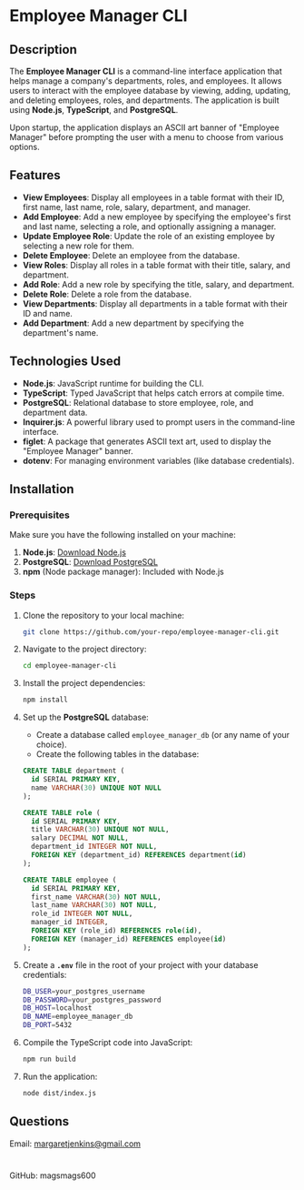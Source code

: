 # Employee Manager CLI

## Description

The **Employee Manager CLI** is a command-line interface application that helps manage a company's departments, roles, and employees. It allows users to interact with the employee database by viewing, adding, updating, and deleting employees, roles, and departments. The application is built using **Node.js**, **TypeScript**, and **PostgreSQL**.

Upon startup, the application displays an ASCII art banner of "Employee Manager" before prompting the user with a menu to choose from various options.

## Features

- **View Employees**: Display all employees in a table format with their ID, first name, last name, role, salary, department, and manager.
- **Add Employee**: Add a new employee by specifying the employee's first and last name, selecting a role, and optionally assigning a manager.
- **Update Employee Role**: Update the role of an existing employee by selecting a new role for them.
- **Delete Employee**: Delete an employee from the database.
- **View Roles**: Display all roles in a table format with their title, salary, and department.
- **Add Role**: Add a new role by specifying the title, salary, and department.
- **Delete Role**: Delete a role from the database.
- **View Departments**: Display all departments in a table format with their ID and name.
- **Add Department**: Add a new department by specifying the department's name.

## Technologies Used

- **Node.js**: JavaScript runtime for building the CLI.
- **TypeScript**: Typed JavaScript that helps catch errors at compile time.
- **PostgreSQL**: Relational database to store employee, role, and department data.
- **Inquirer.js**: A powerful library used to prompt users in the command-line interface.
- **figlet**: A package that generates ASCII text art, used to display the "Employee Manager" banner.
- **dotenv**: For managing environment variables (like database credentials).

## Installation

### Prerequisites

Make sure you have the following installed on your machine:

1. **Node.js**: [Download Node.js](https://nodejs.org/)
2. **PostgreSQL**: [Download PostgreSQL](https://www.postgresql.org/download/)
3. **npm** (Node package manager): Included with Node.js

### Steps

1. Clone the repository to your local machine:

    ```bash
    git clone https://github.com/your-repo/employee-manager-cli.git
    ```

2. Navigate to the project directory:

    ```bash
    cd employee-manager-cli
    ```

3. Install the project dependencies:

    ```bash
    npm install
    ```

4. Set up the **PostgreSQL** database:

    - Create a database called `employee_manager_db` (or any name of your choice).
    - Create the following tables in the database:

    ```sql
    CREATE TABLE department (
      id SERIAL PRIMARY KEY,
      name VARCHAR(30) UNIQUE NOT NULL
    );

    CREATE TABLE role (
      id SERIAL PRIMARY KEY,
      title VARCHAR(30) UNIQUE NOT NULL,
      salary DECIMAL NOT NULL,
      department_id INTEGER NOT NULL,
      FOREIGN KEY (department_id) REFERENCES department(id)
    );

    CREATE TABLE employee (
      id SERIAL PRIMARY KEY,
      first_name VARCHAR(30) NOT NULL,
      last_name VARCHAR(30) NOT NULL,
      role_id INTEGER NOT NULL,
      manager_id INTEGER,
      FOREIGN KEY (role_id) REFERENCES role(id),
      FOREIGN KEY (manager_id) REFERENCES employee(id)
    );
    ```

5. Create a **`.env`** file in the root of your project with your database credentials:

    ```bash
    DB_USER=your_postgres_username
    DB_PASSWORD=your_postgres_password
    DB_HOST=localhost
    DB_NAME=employee_manager_db
    DB_PORT=5432
    ```

6. Compile the TypeScript code into JavaScript:

    ```bash
    npm run build
    ```

7. Run the application:

    ```bash
    node dist/index.js
    ```

## Questions

Email: margaretjenkins@gmail.com
#
GitHub: magsmags600

